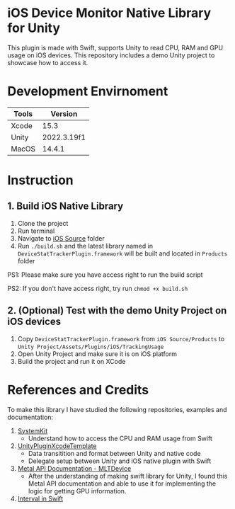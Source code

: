# iOS Device Monitor Native Library for Unity

This plugin is made with Swift, supports Unity to read CPU, RAM and GPU usage on iOS devices.
This repository includes a demo Unity project to showcase how to access it.

# Development Envirnoment

| Tools | Version     |
| ----- | ----------- |
| Xcode | 15.3        |
| Unity | 2022.3.19f1 |
| MacOS | 14.4.1      |

# Instruction

## 1. Build iOS Native Library

1. Clone the project
2. Run terminal
3. Navigate to [iOS Source](https://github.com/lknstanley/ios-device-monitor/tree/master/iOS%20Source) folder
4. Run `./build.sh` and the latest library named in `DeviceStatTrackerPlugin.framework` will be built and located in `Products` folder

PS1: Please make sure you have access right to run the build script

PS2: If you don't have access right, try run `chmod +x build.sh`

## 2. (Optional) Test with the demo Unity Project on iOS devices

1. Copy `DeviceStatTrackerPlugin.framework` from `iOS Source/Products` to `Unity Project/Assets/Plugins/iOS/TrackingUsage`
2. Open Unity Project and make sure it is on iOS platform
3. Build the project and run it on XCode

# References and Credits

To make this library I have studied the following repositories, examples and documentation:

1. [SystemKit](https://github.com/beltex/SystemKit)
   - Understand how to access the CPU and RAM usage from Swift
2. [UnityPluginXcodeTemplate](https://github.com/fuziki/UnityPluginXcodeTemplate)
   - Data transitition and format between Unity and native code
   - Delegate setup between Unity and iOS native plugin with Swift
3. [Metal API Documentation - MLTDevice](https://developer.apple.com/documentation/metal/mtldevice)
   - After the understanding of making swift library for Unity, I found this Metal API documentation and able to use it for implementing the logic for getting GPU information.
4. [Interval in Swift](https://stackoverflow.com/a/40148293)
